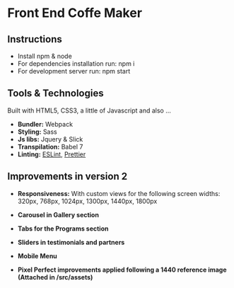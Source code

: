 # Front End Coffe Maker

## Instructions

- Install npm & node
- For dependencies installation run: npm i
- For development server run: npm start

## Tools & Technologies

Built with HTML5, CSS3, a little of Javascript and also ...
- **Bundler:** Webpack
- **Styling:** Sass
- **Js libs:** Jquery & Slick
- **Transpilation:** Babel 7
- **Linting:** [ESLint](link), [Prettier](link)

## Improvements in version 2

- **Responsiveness:** With custom views for the following screen widths: 320px, 768px, 1024px, 1300px, 1440px, 1800px

- **Carousel in Gallery section**

- **Tabs for the Programs section**

- **Sliders in testimonials and partners**

- **Mobile Menu**

- **Pixel Perfect improvements applied following a 1440 reference image (Attached in /src/assets)**